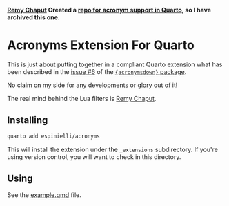 **[Remy Chaput](https://github.com/rchaput) Created a [repo for acronym support in Quarto](rchaput/acronyms), so I have archived this one.**

# Acronyms Extension For Quarto

This is just about putting together in a compliant Quarto extension
what has been described in the [issue #6](https://github.com/rchaput/acronymsdown/issues/6#issuecomment-1519101644)
of the [`{acronymsdown}` package](https://rchaput.github.io/acronymsdown).

No claim on my side for any developments or glory out of it!

The real mind behind the Lua filters is [Remy Chaput](https://github.com/rchaput).

## Installing



```bash
quarto add espinielli/acronyms
```

This will install the extension under the `_extensions` subdirectory.
If you're using version control, you will want to check in this directory.

## Using

See the [example.qmd](example.qmd) file.

